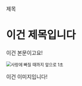 제목

# 이건 제목입니다

이건 본문이고요!

<img src="C:\Users\joara\Downloads\사랑에 빠질 때까지 앞으로 1초.jpg" alt="사랑에 빠질 때까지 앞으로 1초" style="zoom: 80%;" />

이건 이미지입니다!
